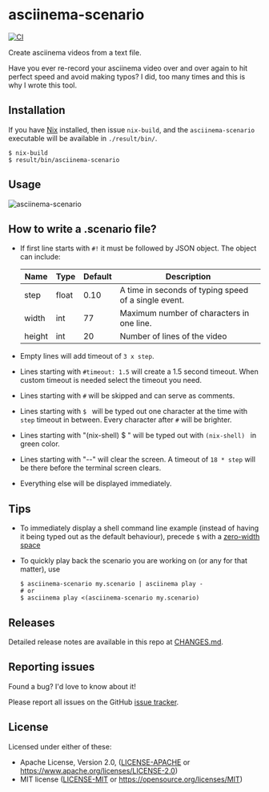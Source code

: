 # asciinema-scenario

[![CI](https://github.com/garbas/asciinema-scenario/actions/workflows/ci.yml/badge.svg)](https://github.com/garbas/asciinema-scenario/actions/workflows/ci.yml)

Create asciinema videos from a text file.

Have you ever re-record your asciinema video over and over again to hit perfect
speed and avoid making typos? I did, too many times and this is why I wrote
this tool.

## Installation

If you have [Nix](https://nixos.org/download.html) installed, then issue
`nix-build`, and the `asciinema-scenario` executable will be available in
`./result/bin/`.

```text
$ nix-build
$ result/bin/asciinema-scenario
```

## Usage

![asciinema-scenario](https://raw.githubusercontent.com/garbas/asciinema-scenario/master/example/demo.gif)


## How to write a .scenario file?

* If first line starts with `#!` it must be followed by JSON object. The object
  can include:

    | Name | Type | Default | Description |
    | --- | --- | --- | --- |
    | step | float | 0.10 | A time in seconds of typing speed of a single event. |
    | width | int | 77 | Maximum number of characters in one line. |
    | height | int | 20 | Number of lines of the video |

* Empty lines will add timeout of `3 x step`.

* Lines starting with `#timeout: 1.5` will create a 1.5 second timeout. When
  custom timeout is needed select the timeout you need.

* Lines starting with `#` will be skipped and can serve as comments.

* Lines starting with `$ ` will be typed out one character at the time with 
  `step` timeout in between. Every character after `#` will be brighter.

* Lines starting with "(nix-shell) $ " will be typed out with `(nix-shell) `
  in green color.

* Lines starting with "--" will clear the screen. A timeout of `18 * step` will
  be there before the terminal screen clears.

* Everything else will be displayed immediately.

## Tips

* To immediately display a shell command line example (instead of having it
  being typed out as the default behaviour), precede `$` with a [zero-width
  space](https://en.wikipedia.org/wiki/Zero-width_space) 

* To quickly play back the scenario you are working on (or any for that
  matter), use

  ```text
  $ asciinema-scenario my.scenario | asciinema play -
  # or
  $ asciinema play <(asciinema-scenario my.scenario)
  ```

## Releases

Detailed release notes are available in this repo at [CHANGES.md](CHANGES.md).


## Reporting issues

Found a bug? I'd love to know about it!

Please report all issues on the GitHub [issue
tracker](https://github.com/garbas/asciinema-scenario/issues).


## License

Licensed under either of these:

 * Apache License, Version 2.0, ([LICENSE-APACHE](LICENSE-APACHE) or
   https://www.apache.org/licenses/LICENSE-2.0)
 * MIT license ([LICENSE-MIT](LICENSE-MIT) or
   https://opensource.org/licenses/MIT)
